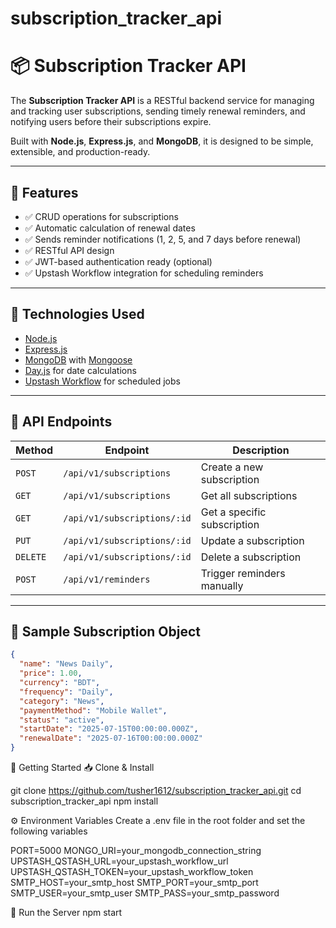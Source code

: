 # subscription_tracker_api
# 📦 Subscription Tracker API

The **Subscription Tracker API** is a RESTful backend service for managing and tracking user subscriptions, sending timely renewal reminders, and notifying users before their subscriptions expire.

Built with **Node.js**, **Express.js**, and **MongoDB**, it is designed to be simple, extensible, and production-ready.

---

## 🌟 Features

- ✅ CRUD operations for subscriptions
- ✅ Automatic calculation of renewal dates
- ✅ Sends reminder notifications (1, 2, 5, and 7 days before renewal)
- ✅ RESTful API design
- ✅ JWT-based authentication ready (optional)
- ✅ Upstash Workflow integration for scheduling reminders

---

## 🔗 Technologies Used

- [Node.js](https://nodejs.org/)
- [Express.js](https://expressjs.com/)
- [MongoDB](https://www.mongodb.com/) with [Mongoose](https://mongoosejs.com/)
- [Day.js](https://day.js.org/) for date calculations
- [Upstash Workflow](https://upstash.com/workflows) for scheduled jobs

---

## 📜 API Endpoints

| Method   | Endpoint                       | Description                    |
|----------|-------------------------------|--------------------------------|
| `POST`   | `/api/v1/subscriptions`       | Create a new subscription     |
| `GET`    | `/api/v1/subscriptions`       | Get all subscriptions         |
| `GET`    | `/api/v1/subscriptions/:id`   | Get a specific subscription   |
| `PUT`    | `/api/v1/subscriptions/:id`   | Update a subscription         |
| `DELETE` | `/api/v1/subscriptions/:id`   | Delete a subscription         |
| `POST`   | `/api/v1/reminders`           | Trigger reminders manually    |

---

## 🧪 Sample Subscription Object

```json
{
  "name": "News Daily",
  "price": 1.00,
  "currency": "BDT",
  "frequency": "Daily",
  "category": "News",
  "paymentMethod": "Mobile Wallet",
  "status": "active",
  "startDate": "2025-07-15T00:00:00.000Z",
  "renewalDate": "2025-07-16T00:00:00.000Z"
}
```


🚀 Getting Started
📥 Clone & Install

git clone https://github.com/tusher1612/subscription_tracker_api.git
cd subscription_tracker_api
npm install

⚙️ Environment Variables
Create a .env file in the root folder and set the following variables

PORT=5000
MONGO_URI=your_mongodb_connection_string
UPSTASH_QSTASH_URL=your_upstash_workflow_url
UPSTASH_QSTASH_TOKEN=your_upstash_workflow_token
SMTP_HOST=your_smtp_host
SMTP_PORT=your_smtp_port
SMTP_USER=your_smtp_user
SMTP_PASS=your_smtp_password

🏃 Run the Server
npm start










